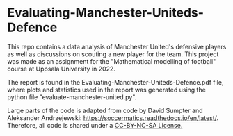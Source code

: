 # Evaluating-Manchester-Uniteds-Defence

This repo contains a data analysis of Manchester United's defensive players as well as discussions on scouting a new player for the team. This project was made as an assignment for the "Mathematical modelling of football" course at Uppsala University in 2022. 

The report is found in the Evaluating-Manchester-Uniteds-Defence.pdf file, where plots and statistics used in the report was generated using the python file "evaluate-manchester-united.py".

Large parts of the code is adapted from code by David Sumpter and Aleksander Andrzejewski: https://soccermatics.readthedocs.io/en/latest/. Therefore, all code is shared under a [CC-BY-NC-SA License.](https://creativecommons.org/licenses/by-nc-sa/4.0/)
